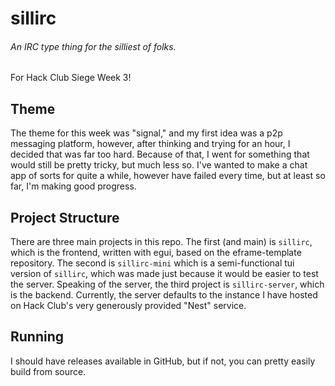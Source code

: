 # sillirc
###### An IRC type thing for the silliest of folks.

For Hack Club Siege Week 3!

## Theme
The theme for this week was "signal," and my
first idea was a p2p messaging platform,
however, after thinking and trying for an
hour, I decided that was far too hard.
Because of that, I went for something that
would still be pretty tricky, but much less
so. I've wanted to make a chat app of sorts
for quite a while, however have failed
every time, but at least so far, I'm making
good progress.

## Project Structure
There are three main projects in this repo.
The first (and main) is `sillirc`, which is
the frontend, written with egui, based on
the eframe-template repository. The second
is `sillirc-mini` which is a
semi-functional tui version of `sillirc`,
which was made just because it would be
easier to test the server. Speaking of
the server, the third project is
`sillirc-server`, which is the backend.
Currently, the server defaults to the
instance I have hosted on Hack Club's very
generously provided "Nest" service.

## Running
I should have releases available in GitHub,
but if not, you can pretty easily build
from source.